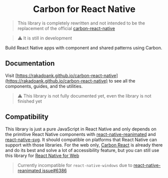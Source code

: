 <h1 align="center">
  Carbon for React Native
</h1>

> This library is completely rewritten and not intended to be the replacement of the official [carbon-react-native](https://github.com/carbon-design-system/carbon-react-native)

> ⚠️ It is still in development

Build React Native apps with component and shared patterns using Carbon.

## Documentation
Visit [https://rakadoank.github.io/carbon-react-native](https://rakadoank.github.io/carbon-react-native) to see all the components, guides, and the utilities.
> ⚠️ This library is not fully documented yet, even the library is not finished yet

## Compatibility
This library is just a pure JavaScript in React Native and only depends on the primitive React Native components with [react-native-reanimated](https://github.com/software-mansion/react-native-reanimated) and [react-native-svg](https://github.com/software-mansion/react-native-svg). It should compatible on platforms that React Native can support with those libraries. For the web only, [Carbon React](https://react.carbondesignsystem.com) is already there and do its best and solve a lot of accessibility feature, but you can still use this library for [React Native for Web](https://necolas.github.io/react-native-web)

> Currently incompatible for `react-native-windows` due to [react-native-reanimated issue#6386](https://github.com/software-mansion/react-native-reanimated/discussions/6386#discussioncomment-10273839)

